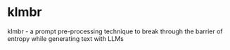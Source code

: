 # klmbr
klmbr - a prompt pre-processing technique to break through the barrier of entropy while generating text with LLMs
